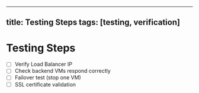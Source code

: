 
---
title: Testing Steps
tags: [testing, verification]
---

# Testing Steps  

- [ ] Verify Load Balancer IP
- [ ] Check backend VMs respond correctly
- [ ] Failover test (stop one VM)
- [ ] SSL certificate validation
